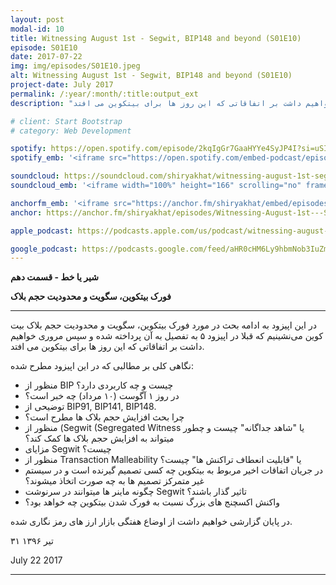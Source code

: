 ```yaml
---
layout: post
modal-id: 10
title: Witnessing August 1st - Segwit, BIP148 and beyond (S01E10)
episode: S01E10
date: 2017-07-22
img: img/episodes/S01E10.jpeg
alt: Witnessing August 1st - Segwit, BIP148 and beyond (S01E10)
project-date: July 2017
permalink: /:year/:month/:title:output_ext
description: "در این اپیزود به ادامه بحث در مورد فورک بیتکوین، سگویت و محدودیت حجم بلاک بیت کوین می‌نشینیم که قبلا در اپیزود ۵ به تفصیل به آن پرداخته شده و سپس مروری خواهیم داشت بر اتفاقاتی که این روز ها برای بیتکوین می افتد."

# client: Start Bootstrap
# category: Web Development

spotify: https://open.spotify.com/episode/2kqIgGr7GaaHYYe4SyJP4I?si=uSImDWrRTzW6ikCwQccqsg
spotify_emb: '<iframe src="https://open.spotify.com/embed-podcast/episode/2kqIgGr7GaaHYYe4SyJP4I" width="100%" height="232" frameborder="0" allowtransparency="true" allow="encrypted-media"></iframe>'

soundcloud: https://soundcloud.com/shiryakhat/witnessing-august-1st-segwit-bip148-and-beyond-episode-0010
soundcloud_emb: '<iframe width="100%" height="166" scrolling="no" frameborder="no" allow="autoplay" src="https://w.soundcloud.com/player/?url=https%3A//api.soundcloud.com/tracks/334872937&color=%23ff5500&auto_play=false&hide_related=true&show_comments=true&show_user=true&show_reposts=false&show_teaser=true"></iframe><div style="font-size: 10px; color: #cccccc;line-break: anywhere;word-break: normal;overflow: hidden;white-space: nowrap;text-overflow: ellipsis; font-family: Interstate,Lucida Grande,Lucida Sans Unicode,Lucida Sans,Garuda,Verdana,Tahoma,sans-serif;font-weight: 100;"><a href="https://soundcloud.com/shiryakhat" title="Shir | Khat" target="_blank" style="color: #cccccc; text-decoration: none;">Shir | Khat</a> · <a href="https://soundcloud.com/shiryakhat/witnessing-august-1st-segwit-bip148-and-beyond-episode-0010" title="Witnessing August 1st - Segwit, BIP148 and beyond (S01E10)" target="_blank" style="color: #cccccc; text-decoration: none;">Witnessing August 1st - Segwit, BIP148 and beyond (S01E10)</a></div>'

anchorfm_emb: '<iframe src="https://anchor.fm/shiryakhat/embed/episodes/Witnessing-August-1st---Segwit--BIP148-and-beyond-S01E10-e9idgc" width="100%" frameborder="0" scrolling="no"></iframe>'
anchor: https://anchor.fm/shiryakhat/episodes/Witnessing-August-1st---Segwit--BIP148-and-beyond-S01E10-e9idgc

apple_podcast: https://podcasts.apple.com/us/podcast/witnessing-august-1st-segwit-bip148-and-beyond-s01e10/id1221206951?i=1000390328542

google_podcast: https://podcasts.google.com/feed/aHR0cHM6Ly9hbmNob3IuZm0vcy8xMWFhODUzYy9wb2RjYXN0L3Jzcw/episode/dGFnOnNvdW5kY2xvdWQsMjAxMDp0cmFja3MvMzM0ODcyOTM3?ved=0CBkQzsICahcKEwiw46XZ-NXpAhUAAAAAHQAAAAAQAQ
---
```


**شیر یا خط - قسمت دهم**

**فورک بیتکوین، سگویت و محدودیت حجم بلاک**

------------------------------------------------------------------------------------

در این اپیزود به ادامه بحث در مورد فورک بیتکوین، سگویت و محدودیت حجم بلاک بیت کوین می‌نشینیم که قبلا در اپیزود ۵ به تفصیل به آن پرداخته شده و سپس مروری خواهیم داشت بر اتفاقاتی که این روز ها برای بیتکوین می افتد.


نگاهی کلی بر مطالبی که در این اپیزود مطرح شده:

* منظور از BIP چیست و چه کاربردی دارد؟
* در روز ۱ آگوست (۱۰ مرداد) چه خبر است؟
* توضیحی از BIP91, BIP141, BIP148.
* چرا بحث افزایش حجم بلاک ها مطرح است؟
* منظور از (Segwit (Segregated Witness یا "شاهد جداگانه" چیست و چطور میتواند به افزایش حجم بلاک ها کمک کند؟
* مزایای Segwit چیست؟
* منظور از Transaction Malleability یا "قابلیت انعطاف تراکنش ها" چیست؟
* در جریان اتفاقات اخیر مربوط به بیتکوین چه کسی تصمیم گیرنده است و در سیستم غیر متمرکز تصمیم ها به چه صورت اتخاذ میشوند؟
* چگونه ماینر ها میتوانند در سرنوشت Segwit تاثیر گذار باشند؟
* واکنش اکسچنج های بزرگ نسبت به فورک شدن بیتکوین چه خواهد بود؟


در پایان گزارشی خواهیم داشت از اوضاع هفتگی بازار ارز های رمز نگاری شده.

۳۱ تیر ۱۳۹۶

July 22 2017

-----------------------------------------------------------------------
